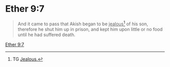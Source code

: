# Ether 9:7

> And it came to pass that Akish began to be <u>jealous</u>[^a] of his son, therefore he shut him up in prison, and kept him upon little or no food until he had suffered death.

[Ether 9:7](https://www.churchofjesuschrist.org/study/scriptures/bofm/ether/9?lang=eng&id=p7#p7)


[^a]: TG [Jealous.](https://www.churchofjesuschrist.org/study/scriptures/tg/jealous?lang=eng)
